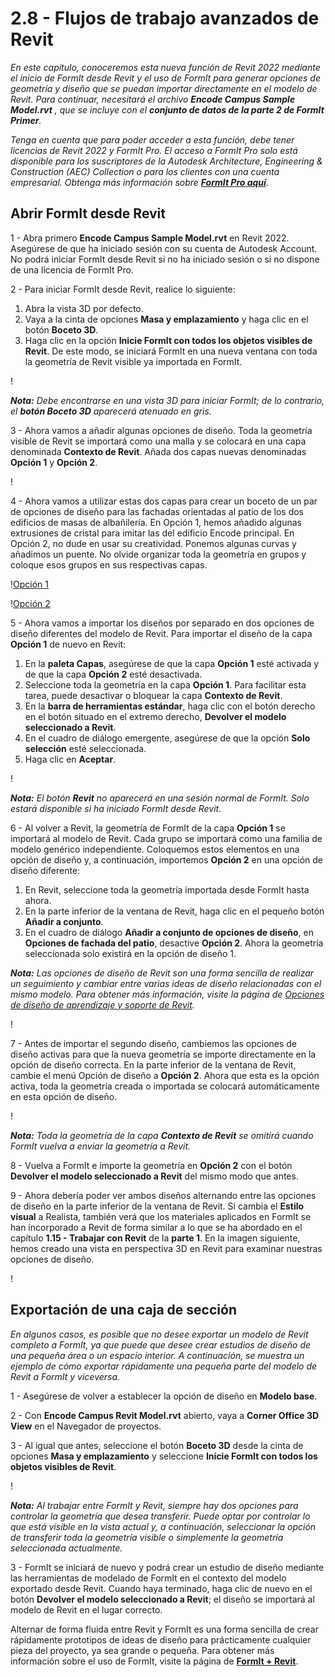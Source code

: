 # 2.8 - Flujos de trabajo avanzados de Revit

_En este capítulo, conoceremos esta nueva función de Revit 2022 mediante el inicio de FormIt desde Revit y el uso de FormIt para generar opciones de geometría y diseño que se puedan importar directamente en el modelo de Revit. Para continuar, necesitará el archivo_ _**Encode Campus Sample Model.rvt**_ _, que se incluye con el_ _**conjunto de datos de la parte 2 de FormIt Primer**._

_Tenga en cuenta que para poder acceder a esta función, debe tener licencias de Revit 2022 y FormIt Pro. El acceso a FormIt Pro solo está disponible para los suscriptores de la Autodesk Architecture, Engineering & Construction (AEC) Collection o para los clientes con una cuenta empresarial. Obtenga más información sobre_ [_**FormIt Pro aquí**_](https://formit.autodesk.com/#pro-callout)_._

## Abrir FormIt desde Revit

1 - Abra primero **Encode Campus Sample Model.rvt** en Revit 2022. Asegúrese de que ha iniciado sesión con su cuenta de Autodesk Account. No podrá iniciar FormIt desde Revit si no ha iniciado sesión o si no dispone de una licencia de FormIt Pro.

2 - Para iniciar FormIt desde Revit, realice lo siguiente:

1. Abra la vista 3D por defecto.
2. Vaya a la cinta de opciones **Masa y emplazamiento** y haga clic en el botón **Boceto 3D**.
3. Haga clic en la opción **Inicie FormIt con todos los objetos visibles de Revit**. De este modo, se iniciará FormIt en una nueva ventana con toda la geometría de Revit visible ya importada en FormIt.

\![](<../../.gitbook/assets/0 (22).png>)

_**Nota:**_ _Debe encontrarse en una vista 3D para iniciar FormIt; de lo contrario, el_ _**botón Boceto 3D**_ _aparecerá atenuado en gris._

3 - Ahora vamos a añadir algunas opciones de diseño. Toda la geometría visible de Revit se importará como una malla y se colocará en una capa denominada **Contexto de Revit**. Añada dos capas nuevas denominadas **Opción 1** y **Opción 2**.

\![](<../../.gitbook/assets/1 (23) (1).png>)

4 - Ahora vamos a utilizar estas dos capas para crear un boceto de un par de opciones de diseño para las fachadas orientadas al patio de los dos edificios de masas de albañilería. En Opción 1, hemos añadido algunas extrusiones de cristal para imitar las del edificio Encode principal. En Opción 2, no dude en usar su creatividad. Ponemos algunas curvas y añadimos un puente. No olvide organizar toda la geometría en grupos y coloque esos grupos en sus respectivas capas.

\![Opción 1](<../../.gitbook/assets/2 (23) (1).png>)

\![Opción 2](<../../.gitbook/assets/3 (20) (1).png>)

5 - Ahora vamos a importar los diseños por separado en dos opciones de diseño diferentes del modelo de Revit. Para importar el diseño de la capa **Opción 1** de nuevo en Revit:

1. En la **paleta Capas**, asegúrese de que la capa **Opción 1** esté activada y de que la capa **Opción 2** esté desactivada.
2. Seleccione toda la geometría en la capa **Opción 1**. Para facilitar esta tarea, puede desactivar o bloquear la capa **Contexto de Revit**.
3. En la **barra de herramientas estándar**, haga clic con el botón derecho en el botón situado en el extremo derecho, **Devolver el modelo seleccionado a Revit**.
4. En el cuadro de diálogo emergente, asegúrese de que la opción **Solo selección** esté seleccionada.
5. Haga clic en **Aceptar**.

\![](<../../.gitbook/assets/4 (19) (1).png>)

_**Nota:**_ _El botón_ _**Revit**_ _no aparecerá en una sesión normal de FormIt. Solo estará disponible si ha iniciado FormIt desde Revit._

6 - Al volver a Revit, la geometría de FormIt de la capa **Opción 1** se importará al modelo de Revit. Cada grupo se importará como una familia de modelo genérico independiente. Coloquemos estos elementos en una opción de diseño y, a continuación, importemos **Opción 2** en una opción de diseño diferente:

1. En Revit, seleccione toda la geometría importada desde FormIt hasta ahora.
2. En la parte inferior de la ventana de Revit, haga clic en el pequeño botón **Añadir a conjunto**.
3. En el cuadro de diálogo **Añadir a conjunto de opciones de diseño**, en **Opciones de fachada del patio**, desactive **Opción 2**. Ahora la geometría seleccionada solo existirá en la opción de diseño 1.

_**Nota:**_ _Las opciones de diseño de Revit son una forma sencilla de realizar un seguimiento y cambiar entre varias ideas de diseño relacionadas con el mismo modelo. Para obtener más información, visite la página de_ [_Opciones de diseño de aprendizaje y soporte de Revit_](https://knowledge.autodesk.com/support/revit-products/learn-explore/caas/CloudHelp/cloudhelp/2021/ENU/Revit-Model/files/GUID-D48B1E7E-BC34-414E-85BD-790F199BB2C0-htm.html)_._

\![](<../../.gitbook/assets/5 (18).png>)

7 - Antes de importar el segundo diseño, cambiemos las opciones de diseño activas para que la nueva geometría se importe directamente en la opción de diseño correcta. En la parte inferior de la ventana de Revit, cambie el menú Opción de diseño a **Opción 2**. Ahora que esta es la opción activa, toda la geometría creada o importada se colocará automáticamente en esta opción de diseño.

\![](<../../.gitbook/assets/6 (15).png>)

_**Nota:**_ _Toda la geometría de la capa_ _**Contexto de Revit**_ _se omitirá cuando FormIt vuelva a enviar la geometría a Revit._

8 - Vuelva a FormIt e importe la geometría en **Opción 2** con el botón **Devolver el modelo seleccionado a Revit** del mismo modo que antes.

9 - Ahora debería poder ver ambos diseños alternando entre las opciones de diseño en la parte inferior de la ventana de Revit. Si cambia el **Estilo visual** a Realista, también verá que los materiales aplicados en FormIt se han incorporado a Revit de forma similar a lo que se ha abordado en el capítulo **1.15 - Trabajar con Revit** de la **parte 1**. En la imagen siguiente, hemos creado una vista en perspectiva 3D en Revit para examinar nuestras opciones de diseño.

\![](<../../.gitbook/assets/7 (10).png>)

## Exportación de una caja de sección

_En algunos casos, es posible que no desee exportar un modelo de Revit completo a FormIt, ya que puede que desee crear estudios de diseño de una pequeña área o un espacio interior. A continuación, se muestra un ejemplo de cómo exportar rápidamente una pequeña parte del modelo de Revit a FormIt y viceversa._

1 - Asegúrese de volver a establecer la opción de diseño en **Modelo base**.

2 - Con **Encode Campus Revit Model.rvt** abierto, vaya a **Corner Office 3D View** en el Navegador de proyectos.

3 - Al igual que antes, seleccione el botón **Boceto 3D** desde la cinta de opciones **Masa y emplazamiento** y seleccione **Inicie FormIt con todos los objetos visibles de Revit**.

\![](<../../.gitbook/assets/8 (10) (1).png>)

_**Nota:**_ _Al trabajar entre FormIt y Revit, siempre hay dos opciones para controlar la geometría que desea transferir. Puede optar por controlar lo que está visible en la vista actual y, a continuación, seleccionar la opción de transferir toda la geometría visible o simplemente la geometría seleccionada actualmente._

3 - FormIt se iniciará de nuevo y podrá crear un estudio de diseño mediante las herramientas de modelado de FormIt en el contexto del modelo exportado desde Revit. Cuando haya terminado, haga clic de nuevo en el botón **Devolver el modelo seleccionado a Revit**; el diseño se importará al modelo de Revit en el lugar correcto.

Alternar de forma fluida entre Revit y FormIt es una forma sencilla de crear rápidamente prototipos de ideas de diseño para prácticamente cualquier pieza del proyecto, ya sea grande o pequeña. Para obtener más información sobre el uso de FormIt, visite la página de [**FormIt + Revit**](https://formit.autodesk.com/page/formit-revit#:\~:text=FormIt%20Groups%20become%20Revit%20Mass,using%20Revit%202018%20and%20newer.).
